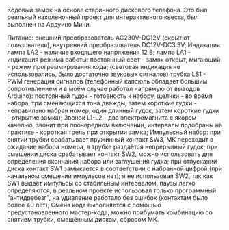 Кодовый замок на основе старинного дискового телефона.
Это был реальный наколеночный проект для интерактивного квеста,
был выполнен на Ардуино Мини.

Питание: внешний преобразователь AC230V-DC12V (скрыт от пользователя), 
внутренний преобразователь DC12V-DC3.3V;
Индикация:
лампа LA2 - наличие входящего напряжения 12 В;
лампа LA1 - индикация режима работы: постоянный свет - замок открыт, мигающий - режим программирования кода;
(световая индикация не использовались, было достаточно звуковых сигналов)
трубка LS1 - PWM генерация сигналов (телефонный капсюль обладает большим сопротивлением и в моём случае работал напрямую от выводов Arduino): 
постоянный гудок - готовность к набору, щелчки - во время набора, 
три сменяющихся тона дважды, затем короткие гудки - неправильно набран номер, один длинный гудок, затем короткие гудки - открытие замка);
Звонок L1-L2 - два электромагнита с якорем-качелью, звонит при поочерёдном включении, интервалы подобраны на практике - короткая трель при открытии замка;
Импульсный набор:
при снятии трубки срабатывает пружинный контакт SW3, МК переходит в ожидание набора номера, в трубке раздаётся непрерывный гудок;
при смещении диска срабатывает контакт SW2, можно использовать для определения окончания набора или заглушения гудка;
при отпускании диска контакт SW1 замыкается в соответствии с набранной цифрой (при начальном смещении импульсов нет);
я не использовал SW2, так как SW1 выдаёт импульсы со стабильным интервалом, паузы легко определяются,
в реальном проекте использовал только программный "антидребезг", на удивление работало без ошибок (контактам было более 40 лет);
Смена кода выполняется с помощью предустановленного мастер-кода, можно прибумать комбинацию со снятием трубки, смещённым диском, сбросом МК.

